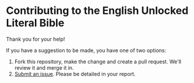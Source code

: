 # Contributing to the English Unlocked Literal Bible

Thank you for your help!

If you have a suggestion to be made, you have one of two options:

1. Fork this repository, make the change and create a pull request.  We'll review it and merge it in.
1. [Submit an issue](https://git.door43.org/Door43/en_ulb/issues/new). Please be detailed in your report.


